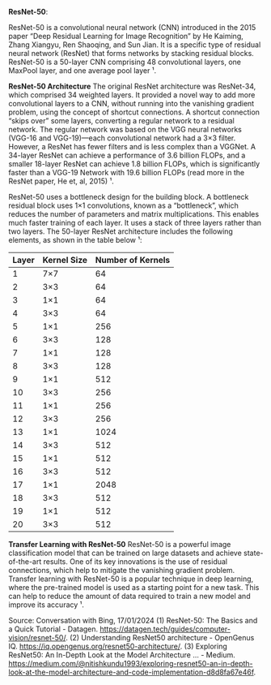 **ResNet-50**:

ResNet-50 is a convolutional neural network (CNN) introduced in the 2015 paper “Deep Residual Learning for Image Recognition” by He Kaiming, Zhang Xiangyu, Ren Shaoqing, and Sun Jian. It is a specific type of residual neural network (ResNet) that forms networks by stacking residual blocks. ResNet-50 is a 50-layer CNN comprising 48 convolutional layers, one MaxPool layer, and one average pool layer ¹.

**ResNet-50 Architecture**
The original ResNet architecture was ResNet-34, which comprised 34 weighted layers. It provided a novel way to add more convolutional layers to a CNN, without running into the vanishing gradient problem, using the concept of shortcut connections. A shortcut connection “skips over” some layers, converting a regular network to a residual network. The regular network was based on the VGG neural networks (VGG-16 and VGG-19)—each convolutional network had a 3×3 filter. However, a ResNet has fewer filters and is less complex than a VGGNet. A 34-layer ResNet can achieve a performance of 3.6 billion FLOPs, and a smaller 18-layer ResNet can achieve 1.8 billion FLOPs, which is significantly faster than a VGG-19 Network with 19.6 billion FLOPs (read more in the ResNet paper, He et, al, 2015) ¹.

ResNet-50 uses a bottleneck design for the building block. A bottleneck residual block uses 1×1 convolutions, known as a “bottleneck”, which reduces the number of parameters and matrix multiplications. This enables much faster training of each layer. It uses a stack of three layers rather than two layers. The 50-layer ResNet architecture includes the following elements, as shown in the table below ¹:

| **Layer** | **Kernel Size** | **Number of Kernels** |
|-----------|----------------|-----------------------|
| 1         | 7×7            | 64                    |
| 2         | 3×3            | 64                    |
| 3         | 1×1            | 64                    |
| 4         | 3×3            | 64                    |
| 5         | 1×1            | 256                   |
| 6         | 3×3            | 128                   |
| 7         | 1×1            | 128                   |
| 8         | 3×3            | 128                   |
| 9         | 1×1            | 512                   |
| 10        | 3×3            | 256                   |
| 11        | 1×1            | 256                   |
| 12        | 3×3            | 256                   |
| 13        | 1×1            | 1024                  |
| 14        | 3×3            | 512                   |
| 15        | 1×1            | 512                   |
| 16        | 3×3            | 512                   |
| 17        | 1×1            | 2048                  |
| 18        | 3×3            | 512                   |
| 19        | 1×1            | 512                   |
| 20        | 3×3            | 512                   |

**Transfer Learning with ResNet-50**
ResNet-50 is a powerful image classification model that can be trained on large datasets and achieve state-of-the-art results. One of its key innovations is the use of residual connections, which help to mitigate the vanishing gradient problem. Transfer learning with ResNet-50 is a popular technique in deep learning, where the pre-trained model is used as a starting point for a new task. This can help to reduce the amount of data required to train a new model and improve its accuracy ¹.


Source: Conversation with Bing, 17/01/2024
(1) ResNet-50: The Basics and a Quick Tutorial - Datagen. https://datagen.tech/guides/computer-vision/resnet-50/.
(2) Understanding ResNet50 architecture - OpenGenus IQ. https://iq.opengenus.org/resnet50-architecture/.
(3) Exploring ResNet50: An In-Depth Look at the Model Architecture ... - Medium. https://medium.com/@nitishkundu1993/exploring-resnet50-an-in-depth-look-at-the-model-architecture-and-code-implementation-d8d8fa67e46f.
